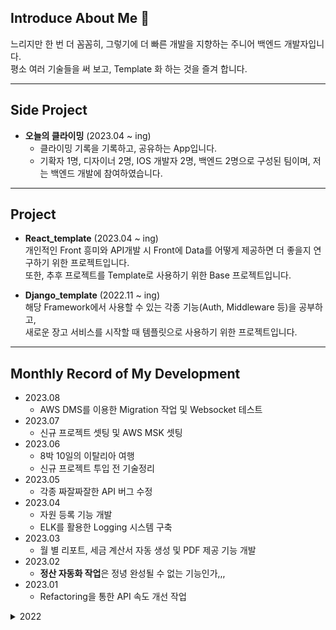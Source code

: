 ## **Introduce About Me** 👋

느리지만 한 번 더 꼼꼼히, 그렇기에 더 빠른 개발을 지향하는 주니어 백엔드 개발자입니다.   
평소 여러 기술들을 써 보고, Template 화 하는 것을 즐겨 합니다.   

***
## **Side Project**
* **오늘의 클라이밍** (2023.04 ~ ing)
    * 클라이밍 기록을 기록하고, 공유하는 App입니다. 
    * 기확자 1명, 디자이너 2명, IOS 개발자 2명, 백엔드 2명으로 구성된 팀이며, 저는 백엔드 개발에 참여하였습니다.

***
## **Project**

* **React_template** (2023.04 ~ ing)   
  개인적인 Front 흥미와 API개발 시 Front에 Data를 어떻게 제공하면 더 좋을지 연구하기 위한 프로젝트입니다.   
  또한, 추후 프로젝트를 Template로 사용하기 위한 Base 프로젝트입니다.

* **Django_template** (2022.11 ~ ing)   
  해당 Framework에서 사용할 수 있는 각종 기능(Auth, Middleware 등)을 공부하고,   
  새로운 장고 서비스를 시작할 때 템플릿으로 사용하기 위한 프로젝트입니다.


***
## **Monthly Record of My Development**

* 2023.08
    * AWS DMS를 이용한 Migration 작업 및 Websocket 테스트
* 2023.07
    * 신규 프로젝트 셋팅 및 AWS MSK 셋팅
* 2023.06
    * 8박 10일의 이탈리아 여행
    * 신규 프로젝트 투입 전 기술정리
* 2023.05
    * 각종 짜잘짜잘한 API 버그 수정
* 2023.04
    * 자원 등록 기능 개발
    * ELK를 활용한 Logging 시스템 구축
* 2023.03
    * 월 별 리포트, 세금 계산서 자동 생성 및 PDF 제공 기능 개발
* 2023.02
    * **정산 자동화 작업**은 정녕 완성될 수 없는 기능인가,,,
* 2023.01
    * Refactoring을 통한 API 속도 개선 작업

<details>
    <summary>2022</summary>

<!-- summary 아래 한칸 공백 두고 내용 삽입 -->
* 2022.12
    * Refactoring을 통한 API 속도 개선 작업
* 2022.11
    * Legacy Code 제거 작업
* 2022.10
    * MWAA, Airflow 셋팅 작업
* 2022.09
    * AWS 계정 이동 및 프로젝트 배포 작업
* 2022.08
    * 8월 8일, 첫 회사 입사

</details>

<!--
**strsu/strsu** is a ✨ _special_ ✨ repository because its `README.md` (this file) appears on your GitHub profile.

Here are some ideas to get you started:

- 🔭 I’m currently working on ...
- 🌱 I’m currently learning ...
- 👯 I’m looking to collaborate on ...
- 🤔 I’m looking for help with ...
- 💬 Ask me about ...
- 📫 How to reach me: ...
- 😄 Pronouns: ...
- ⚡ Fun fact: ...
-->
